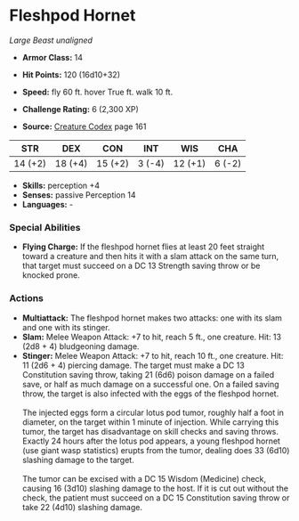 # Fleshpod Hornet

*Large* *Beast* *unaligned*

- **Armor Class:** 14
- **Hit Points:** 120 (16d10+32)
- **Speed:** fly 60 ft. hover True ft. walk 10 ft.

- **Challenge Rating:** 6 (2,300 XP)
- **Source:** [Creature Codex](https://koboldpress.com/kpstore/product/creature-codex-for-5th-edition-dnd) page 161

| STR | DEX | CON | INT | WIS | CHA |
| --- | --- | --- | --- | --- | --- |
| 14 (+2) | 18 (+4) | 15 (+2) | 3 (-4) | 12 (+1) | 6 (-2) |

- **Skills:** perception +4
- **Senses:** passive Perception 14
- **Languages:** -

### Special Abilities

- **Flying Charge:** If the fleshpod hornet flies at least 20 feet straight toward a creature and then hits it with a slam attack on the same turn, that target must succeed on a DC 13 Strength saving throw or be knocked prone.

### Actions

- **Multiattack:** The fleshpod hornet makes two attacks: one with its slam and one with its stinger.
- **Slam:** Melee Weapon Attack: +7 to hit, reach 5 ft., one creature. Hit: 13 (2d8 + 4) bludgeoning damage.
- **Stinger:** Melee Weapon Attack: +7 to hit, reach 10 ft., one creature. Hit: 11 (2d6 + 4) piercing damage. The target must make a DC 13 Constitution saving throw, taking 21 (6d6) poison damage on a failed save, or half as much damage on a successful one. On a failed saving throw, the target is also infected with the eggs of the fleshpod hornet. <br><br>The injected eggs form a circular lotus pod tumor, roughly half a foot in diameter, on the target within 1 minute of injection. While carrying this tumor, the target has disadvantage on skill checks and saving throws. Exactly 24 hours after the lotus pod appears, a young fleshpod hornet (use giant wasp statistics) erupts from the tumor, dealing does 33 (6d10) slashing damage to the target. <br><br>The tumor can be excised with a DC 15 Wisdom (Medicine) check, causing 16 (3d10) slashing damage to the host. If it is cut out without the check, the patient must succeed on a DC 15 Constitution saving throw or take 22 (4d10) slashing damage.


